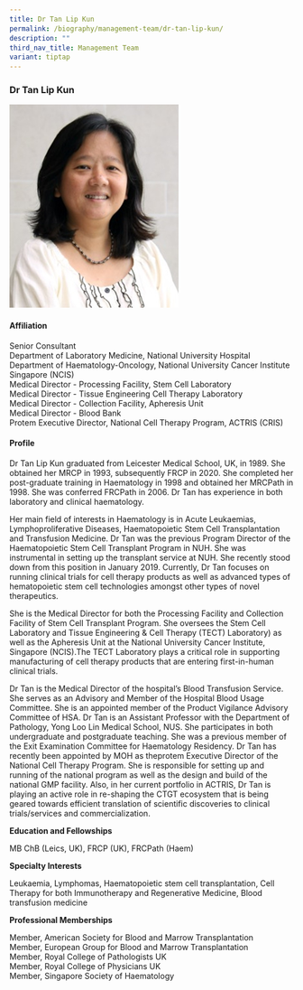 ```yaml
---
title: Dr Tan Lip Kun
permalink: /biography/management-team/dr-tan-lip-kun/
description: ""
third_nav_title: Management Team
variant: tiptap
---
```

<h3>Dr Tan Lip Kun</h3><div class="isomer-image-wrapper"><img style="width:300px" height="auto" width="100%" src="/images/Biography/Management%20Team/dr%20tan%20lip%20kun.jpg"></div><h4>Affiliation</h4><p>Senior Consultant<br>Department of Laboratory Medicine, National University Hospital<br>Department of Haematology-Oncology, National University Cancer Institute Singapore (NCIS)<br>Medical Director - Processing Facility, Stem Cell Laboratory<br>Medical Director - Tissue Engineering Cell Therapy Laboratory<br>Medical Director - Collection Facility, Apheresis Unit<br>Medical Director - Blood Bank<br>Protem Executive Director, National Cell Therapy Program, ACTRIS (CRIS)</p><h4>Profile</h4><p>Dr Tan Lip Kun graduated from Leicester Medical School, UK, in 1989. She obtained her MRCP in 1993, subsequently FRCP in 2020. She completed her post-graduate training in Haematology in 1998 and obtained her MRCPath in 1998. She was conferred FRCPath in 2006. Dr Tan has experience in both laboratory and clinical haematology.</p><p>Her main field of interests in Haematology is in Acute Leukaemias, Lymphoproliferative Diseases, Haematopoietic Stem Cell Transplantation and Transfusion Medicine. Dr Tan was the previous Program Director of the Haematopoietic Stem Cell Transplant Program in NUH. She was instrumental in setting up the transplant service at NUH. She recently stood down from this position in January 2019. Currently, Dr Tan focuses on running clinical trials for cell therapy products as well as advanced types of hematopoietic stem cell technologies amongst other types of novel therapeutics.</p><p>She is the Medical Director for both the Processing Facility and Collection Facility of Stem Cell Transplant Program. She oversees the Stem Cell Laboratory and Tissue Engineering &amp; Cell Therapy (TECT) Laboratory) as well as the Apheresis Unit at the National University Cancer Institute, Singapore (NCIS).The TECT Laboratory plays a critical role in supporting manufacturing of cell therapy products that are entering first-in-human clinical trials.</p><p>Dr Tan is the Medical Director of the hospital’s Blood Transfusion Service. She serves as an Advisory and Member of the Hospital Blood Usage Committee. She is an appointed member of the Product Vigilance Advisory Committee of HSA. Dr Tan is an Assistant Professor with the Department of Pathology, Yong Loo Lin Medical School, NUS. She participates in both undergraduate and postgraduate teaching. She was a previous member of the Exit Examination Committee for Haematology Residency. Dr Tan has recently been appointed by MOH as theprotem Executive Director of the National Cell Therapy Program. She is responsible for setting up and running of the national program as well as the design and build of the national GMP facility. Also, in her current portfolio in ACTRIS, Dr Tan is playing an active role in re-shaping the CTGT ecosystem that is being geared towards efficient translation of scientific discoveries to clinical trials/services and commercialization.</p><p><strong>Education and Fellowships</strong></p><p>MB ChB (Leics, UK), FRCP (UK), FRCPath (Haem)</p><p><strong>Specialty Interests</strong></p><p>Leukaemia, Lymphomas, Haematopoietic stem cell transplantation, Cell Therapy for both Immunotherapy and Regenerative Medicine, Blood transfusion medicine</p><p><strong>Professional Memberships</strong></p><p>Member, American Society for Blood and Marrow Transplantation<br>Member, European Group for Blood and Marrow Transplantation<br>Member, Royal College of Pathologists UK<br>Member, Royal College of Physicians UK<br>Member, Singapore Society of Haematology</p>